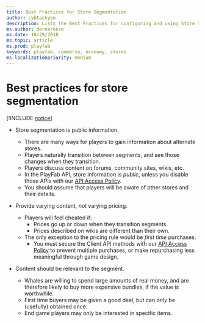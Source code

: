 ```yaml
---
title: Best Practices for Store Segmentation
author: cybtachyon
description: Lists the Best Practices for configuring and using Store Segmentation.
ms.author: derekreese
ms.date: 10/29/2018
ms.topic: article
ms.prod: playfab
keywords: playfab, commerce, economy, stores
ms.localizationpriority: medium
---
```


# Best practices for store segmentation

[!INCLUDE [notice](../../../includes/_economy-deprecation.md)]

* Store segmentation is public information.
  * There are many ways for players to gain information about alternate stores.
  * Players naturally transition between segments, and see those changes when they transition.
  * Players discuss content on forums, community sites, wikis, etc.
  * In the PlayFab API, store information is _public_, unless you disable those APIs with our [API Access Policy](../../../api-references/api-access-policy.md).
  * You should assume that players will be aware of other stores and their details.

* Provide varying content, _not_ varying pricing.
  * Players will feel cheated if:
    * Prices go up or down when they transition segments.
    * Prices described on wikis are different than their own.
  * The only exception to the pricing rule would be _first time_ purchases.
    * You must secure the Client API methods with our [API Access Policy](../../../api-references/api-access-policy.md) to prevent multiple purchases, or make repurchasing less meaningful through game design.

* Content should be relevant to the segment.
  * Whales are willing to spend large amounts of real money, and are therefore likely to buy more expensive bundles, if the value is worthwhile.
  * First time buyers may be given a good deal, but can _only_ be (usefully) obtained once.
  * End game players may only be interested in specific items.
